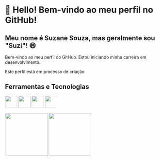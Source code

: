# 👋 Hello! Bem-vindo ao meu perfil no GitHub!
## Meu nome é Suzane Souza, mas geralmente sou "Suzi"! 😄

Bem-vindo ao meu perfil do GitHub. Estou iniciando minha carreira em desenvolvimento.

Este perfil está em processo de criação.

## Ferramentas e Tecnologias

<img loading="lazy" src="https://cdn.jsdelivr.net/gh/devicons/devicon@latest/icons/html5/html5-original-wordmark.svg" width="40" height="40"/> <img loading="lazy" src="https://cdn.jsdelivr.net/gh/devicons/devicon@latest/icons/css3/css3-original-wordmark.svg" width="40" height="40"/> <img loading="lazy" src="https://cdn.jsdelivr.net/gh/devicons/devicon@latest/icons/javascript/javascript-plain.svg" width="40" height="40"/> <img loading="lazy" src="https://cdn.jsdelivr.net/gh/devicons/devicon@latest/icons/csharp/csharp-original.svg" width="40" height="40"/> 

<div>
<a href="https://github.com/Suzanecris11">
<img loading="lazy" height="140em" src="https://github-readme-stats.vercel.app/api/top-langs/?username=Suzanecris11&layout=compact&langs_count=7&theme=dracula"/>
<img loading="lazy" height="140em" src="https://github-readme-stats.vercel.app/api?username=Suzanecris11&show_icons=true&theme=dracula&include_all_commits=true&count_private=true"/>
</div>
